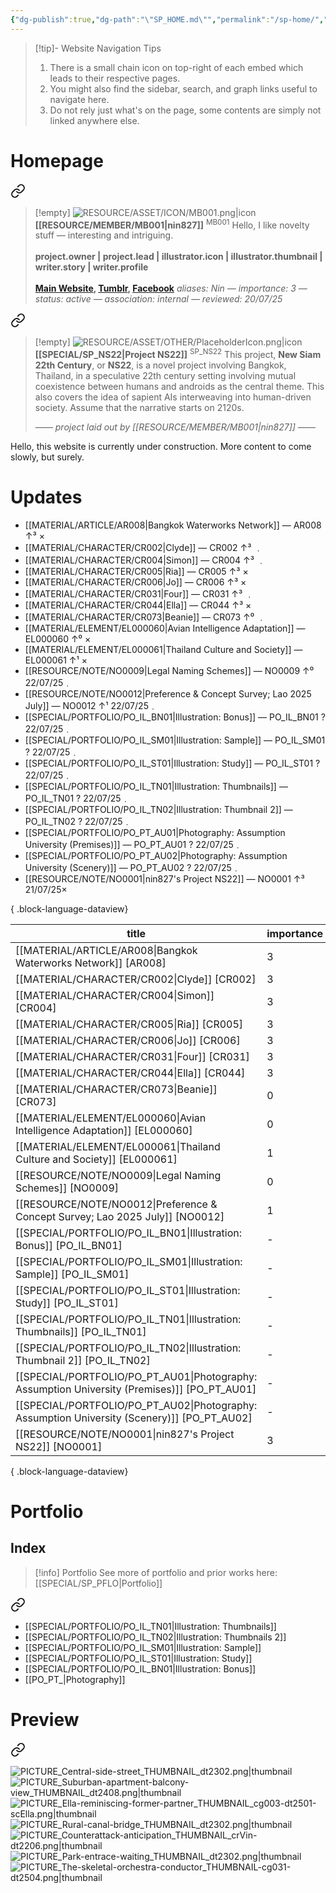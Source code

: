 ```yaml
---
{"dg-publish":true,"dg-path":"\"SP_HOME.md\"","permalink":"/sp-home/","title":"Homepage","tags":["-special","gardenEntry"]}
---
```


>[!tip]- Website Navigation Tips
> 1. There is a small chain icon on top-right of each embed which leads to their respective pages.
> 2. You might also find the sidebar, search, and graph links useful to navigate here.
> 3. Do not rely just what's on the page, some contents are simply not linked anywhere else.

# Homepage


<div class="transclusion internal-embed is-loaded"><a class="markdown-embed-link" href="/resource/member/mb-001/#profile" aria-label="Open link"><svg xmlns="http://www.w3.org/2000/svg" width="24" height="24" viewBox="0 0 24 24" fill="none" stroke="currentColor" stroke-width="2" stroke-linecap="round" stroke-linejoin="round" class="svg-icon lucide-link"><path d="M10 13a5 5 0 0 0 7.54.54l3-3a5 5 0 0 0-7.07-7.07l-1.72 1.71"></path><path d="M14 11a5 5 0 0 0-7.54-.54l-3 3a5 5 0 0 0 7.07 7.07l1.71-1.71"></path></svg></a><div class="markdown-embed">



>[!empty]
> ![RESOURCE/ASSET/ICON/MB001.png|icon](/img/user/RESOURCE/ASSET/ICON/MB001.png) <b class="title">[[RESOURCE/MEMBER/MB001\|nin827]]</b> <sup class="title">MB001</sup>
> Hello, I like novelty stuff — interesting and intriguing. <b><br><br>project.owner | project.lead | illustrator.icon | illustrator.thumbnail | writer.story | writer.profile</b> <b><br><br>[Main Website](https://nin827.github.io/), [Tumblr](https://www.tumblr.com/nin827), [Facebook](https://www.facebook.com/nin827)</b>
> <i class="small">aliases: Nin — importance: 3 — status: active — association: internal — reviewed: 20/07/25</i>

</div></div>


<div class="transclusion internal-embed is-loaded"><a class="markdown-embed-link" href="/special/sp-ns-22/#profile" aria-label="Open link"><svg xmlns="http://www.w3.org/2000/svg" width="24" height="24" viewBox="0 0 24 24" fill="none" stroke="currentColor" stroke-width="2" stroke-linecap="round" stroke-linejoin="round" class="svg-icon lucide-link"><path d="M10 13a5 5 0 0 0 7.54.54l3-3a5 5 0 0 0-7.07-7.07l-1.72 1.71"></path><path d="M14 11a5 5 0 0 0-7.54-.54l-3 3a5 5 0 0 0 7.07 7.07l1.71-1.71"></path></svg></a><div class="markdown-embed">



>[!empty]
> ![RESOURCE/ASSET/OTHER/PlaceholderIcon.png|icon](/img/user/RESOURCE/ASSET/OTHER/PlaceholderIcon.png) <b class="title">[[SPECIAL/SP_NS22\|Project NS22]]</b> <sup>SP_NS22</sup>
> This project, __New Siam 22th Century__, or __NS22__, is a novel project involving Bangkok, Thailand, in a speculative 22th century setting involving mutual coexistence between humans and androids as the central theme. This also covers the idea of sapient AIs interweaving into human-driven society. Assume that the narrative starts on 2120s.
> 
> <i class="small">—— project laid out by [[RESOURCE/MEMBER/MB001\|nin827]] ——</i>

</div></div>


Hello, this website is currently under construction. More content to come slowly, but surely.

# Updates

- [[MATERIAL/ARTICLE/AR008\|Bangkok Waterworks Network]] — AR008 ↑³ ×
- [[MATERIAL/CHARACTER/CR002\|Clyde]] — CR002 ↑³ ﹒
- [[MATERIAL/CHARACTER/CR004\|Simon]] — CR004 ↑³ ﹒
- [[MATERIAL/CHARACTER/CR005\|Ria]] — CR005 ↑³ ×
- [[MATERIAL/CHARACTER/CR006\|Jo]] — CR006 ↑³ ×
- [[MATERIAL/CHARACTER/CR031\|Four]] — CR031 ↑³ ﹒
- [[MATERIAL/CHARACTER/CR044\|Ella]] — CR044 ↑³ ×
- [[MATERIAL/CHARACTER/CR073\|Beanie]] — CR073 ↑⁰ ﹒
- [[MATERIAL/ELEMENT/EL000060\|Avian Intelligence Adaptation]] — EL000060 ↑⁰ ×
- [[MATERIAL/ELEMENT/EL000061\|Thailand Culture and Society]] — EL000061 ↑¹ ×
- [[RESOURCE/NOTE/NO0009\|Legal Naming Schemes]] — NO0009 ↑⁰ 22/07/25﹒
- [[RESOURCE/NOTE/NO0012\|Preference & Concept Survey; Lao 2025 July]] — NO0012 ↑¹ 22/07/25﹒
- [[SPECIAL/PORTFOLIO/PO_IL_BN01\|Illustration: Bonus]] — PO_IL_BN01 ? 22/07/25﹒
- [[SPECIAL/PORTFOLIO/PO_IL_SM01\|Illustration: Sample]] — PO_IL_SM01 ? 22/07/25﹒
- [[SPECIAL/PORTFOLIO/PO_IL_ST01\|Illustration: Study]] — PO_IL_ST01 ? 22/07/25﹒
- [[SPECIAL/PORTFOLIO/PO_IL_TN01\|Illustration: Thumbnails]] — PO_IL_TN01 ? 22/07/25﹒
- [[SPECIAL/PORTFOLIO/PO_IL_TN02\|Illustration: Thumbnail 2]] — PO_IL_TN02 ? 22/07/25﹒
- [[SPECIAL/PORTFOLIO/PO_PT_AU01\|Photography: Assumption University (Premises)]] — PO_PT_AU01 ? 22/07/25﹒
- [[SPECIAL/PORTFOLIO/PO_PT_AU02\|Photography: Assumption University (Scenery)]] — PO_PT_AU02 ? 22/07/25﹒
- [[RESOURCE/NOTE/NO0001\|nin827's Project NS22]] — NO0001 ↑³ 21/07/25×

{ .block-language-dataview}

| title                                                                                           | importance | review   | complete |
| ----------------------------------------------------------------------------------------------- | ---------- | -------- | -------- |
| [[MATERIAL/ARTICLE/AR008\|Bangkok Waterworks Network]] [AR008]                               | 3          |          | ×        |
| [[MATERIAL/CHARACTER/CR002\|Clyde]] [CR002]                                                  | 3          |          | ✓        |
| [[MATERIAL/CHARACTER/CR004\|Simon]] [CR004]                                                  | 3          |          | ✓        |
| [[MATERIAL/CHARACTER/CR005\|Ria]] [CR005]                                                    | 3          |          | ×        |
| [[MATERIAL/CHARACTER/CR006\|Jo]] [CR006]                                                     | 3          |          | ×        |
| [[MATERIAL/CHARACTER/CR031\|Four]] [CR031]                                                   | 3          |          | ✓        |
| [[MATERIAL/CHARACTER/CR044\|Ella]] [CR044]                                                   | 3          |          | ×        |
| [[MATERIAL/CHARACTER/CR073\|Beanie]] [CR073]                                                 | 0          |          | ✓        |
| [[MATERIAL/ELEMENT/EL000060\|Avian Intelligence Adaptation]] [EL000060]                      | 0          |          | ×        |
| [[MATERIAL/ELEMENT/EL000061\|Thailand Culture and Society]] [EL000061]                       | 1          |          | ×        |
| [[RESOURCE/NOTE/NO0009\|Legal Naming Schemes]] [NO0009]                                      | 0          | 22/07/25 | ✓        |
| [[RESOURCE/NOTE/NO0012\|Preference & Concept Survey; Lao 2025 July]] [NO0012]                | 1          | 22/07/25 | ✓        |
| [[SPECIAL/PORTFOLIO/PO_IL_BN01\|Illustration: Bonus]] [PO_IL_BN01]                           | \-         | 22/07/25 |          |
| [[SPECIAL/PORTFOLIO/PO_IL_SM01\|Illustration: Sample]] [PO_IL_SM01]                          | \-         | 22/07/25 |          |
| [[SPECIAL/PORTFOLIO/PO_IL_ST01\|Illustration: Study]] [PO_IL_ST01]                           | \-         | 22/07/25 |          |
| [[SPECIAL/PORTFOLIO/PO_IL_TN01\|Illustration: Thumbnails]] [PO_IL_TN01]                      | \-         | 22/07/25 |          |
| [[SPECIAL/PORTFOLIO/PO_IL_TN02\|Illustration: Thumbnail 2]] [PO_IL_TN02]                     | \-         | 22/07/25 |          |
| [[SPECIAL/PORTFOLIO/PO_PT_AU01\|Photography: Assumption University (Premises)]] [PO_PT_AU01] | \-         | 22/07/25 |          |
| [[SPECIAL/PORTFOLIO/PO_PT_AU02\|Photography: Assumption University (Scenery)]] [PO_PT_AU02]  | \-         | 22/07/25 |          |
| [[RESOURCE/NOTE/NO0001\|nin827's Project NS22]] [NO0001]                                     | 3          | 21/07/25 | ×        |

{ .block-language-dataview}

# Portfolio

## Index

>[!info] Portfolio
>See more of portfolio and prior works here: [[SPECIAL/SP_PFLO\|Portfolio]]


<div class="transclusion internal-embed is-loaded"><a class="markdown-embed-link" href="/special/sp-pflo/#index" aria-label="Open link"><svg xmlns="http://www.w3.org/2000/svg" width="24" height="24" viewBox="0 0 24 24" fill="none" stroke="currentColor" stroke-width="2" stroke-linecap="round" stroke-linejoin="round" class="svg-icon lucide-link"><path d="M10 13a5 5 0 0 0 7.54.54l3-3a5 5 0 0 0-7.07-7.07l-1.72 1.71"></path><path d="M14 11a5 5 0 0 0-7.54-.54l-3 3a5 5 0 0 0 7.07 7.07l1.71-1.71"></path></svg></a><div class="markdown-embed">



- [[SPECIAL/PORTFOLIO/PO_IL_TN01\|Illustration: Thumbnails]]
- [[SPECIAL/PORTFOLIO/PO_IL_TN02\|Illustration: Thumbnails 2]]
- [[SPECIAL/PORTFOLIO/PO_IL_SM01\|Illustration: Sample]]
- [[SPECIAL/PORTFOLIO/PO_IL_ST01\|Illustration: Study]]
- [[SPECIAL/PORTFOLIO/PO_IL_BN01\|Illustration: Bonus]]
- [[PO_PT_\|Photography]]

</div></div>


# Preview


<div class="transclusion internal-embed is-loaded"><a class="markdown-embed-link" href="/special/sp-pflo/#preview" aria-label="Open link"><svg xmlns="http://www.w3.org/2000/svg" width="24" height="24" viewBox="0 0 24 24" fill="none" stroke="currentColor" stroke-width="2" stroke-linecap="round" stroke-linejoin="round" class="svg-icon lucide-link"><path d="M10 13a5 5 0 0 0 7.54.54l3-3a5 5 0 0 0-7.07-7.07l-1.72 1.71"></path><path d="M14 11a5 5 0 0 0-7.54-.54l-3 3a5 5 0 0 0 7.07 7.07l1.71-1.71"></path></svg></a><div class="markdown-embed">



![PICTURE_Central-side-street_THUMBNAIL_dt2302.png|thumbnail](/img/user/RESOURCE/ASSET/ARTWORK/PICTURE_Central-side-street_THUMBNAIL_dt2302.png)
![PICTURE_Suburban-apartment-balcony-view_THUMBNAIL_dt2408.png|thumbnail](/img/user/RESOURCE/ASSET/ARTWORK/PICTURE_Suburban-apartment-balcony-view_THUMBNAIL_dt2408.png)
![PICTURE_Ella-reminiscing-former-partner_THUMBNAIL_cg003-dt2501-scElla.png|thumbnail](/img/user/RESOURCE/ASSET/ARTWORK/PICTURE_Ella-reminiscing-former-partner_THUMBNAIL_cg003-dt2501-scElla.png)
![PICTURE_Rural-canal-bridge_THUMBNAIL_dt2302.png|thumbnail](/img/user/RESOURCE/ASSET/ARTWORK/PICTURE_Rural-canal-bridge_THUMBNAIL_dt2302.png)
![PICTURE_Counterattack-anticipation_THUMBNAIL_crVin-dt2206.png|thumbnail](/img/user/RESOURCE/ASSET/ARTWORK/PICTURE_Counterattack-anticipation_THUMBNAIL_crVin-dt2206.png)
![PICTURE_Park-entrace-waiting_THUMBNAIL_dt2302.png|thumbnail](/img/user/RESOURCE/ASSET/ARTWORK/PICTURE_Park-entrace-waiting_THUMBNAIL_dt2302.png)
![PICTURE_The-skeletal-orchestra-conductor_THUMBNAIL-cg031-dt2504.png|thumbnail](/img/user/RESOURCE/ASSET/ARTWORK/PICTURE_The-skeletal-orchestra-conductor_THUMBNAIL-cg031-dt2504.png)

</div></div>
